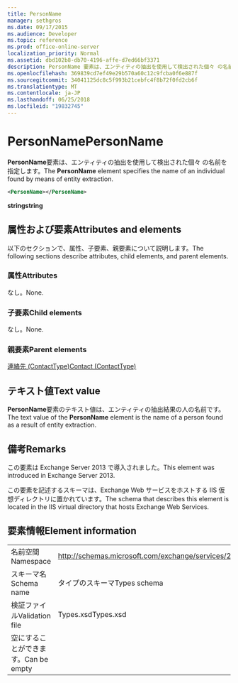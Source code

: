 ```yaml
---
title: PersonName
manager: sethgros
ms.date: 09/17/2015
ms.audience: Developer
ms.topic: reference
ms.prod: office-online-server
localization_priority: Normal
ms.assetid: dbd102b8-db70-4196-affe-d7ed66bf3371
description: PersonName 要素は、エンティティの抽出を使用して検出された個々 の名前を指定します。
ms.openlocfilehash: 369839cd7ef49e29b570a60c12c9fcba0f6e887f
ms.sourcegitcommit: 34041125dc8c5f993b21cebfc4f8b72f0fd2cb6f
ms.translationtype: MT
ms.contentlocale: ja-JP
ms.lasthandoff: 06/25/2018
ms.locfileid: "19832745"
---
```

# <a name="personname"></a><span data-ttu-id="c304e-103">PersonName</span><span class="sxs-lookup"><span data-stu-id="c304e-103">PersonName</span></span>

<span data-ttu-id="c304e-104">**PersonName**要素は、エンティティの抽出を使用して検出された個々 の名前を指定します。</span><span class="sxs-lookup"><span data-stu-id="c304e-104">The **PersonName** element specifies the name of an individual found by means of entity extraction.</span></span> 
  
```XML
<PersonName></PersonName>
```

 <span data-ttu-id="c304e-105">**string**</span><span class="sxs-lookup"><span data-stu-id="c304e-105">**string**</span></span>
## <a name="attributes-and-elements"></a><span data-ttu-id="c304e-106">属性および要素</span><span class="sxs-lookup"><span data-stu-id="c304e-106">Attributes and elements</span></span>

<span data-ttu-id="c304e-107">以下のセクションで、属性、子要素、親要素について説明します。</span><span class="sxs-lookup"><span data-stu-id="c304e-107">The following sections describe attributes, child elements, and parent elements.</span></span>
  
### <a name="attributes"></a><span data-ttu-id="c304e-108">属性</span><span class="sxs-lookup"><span data-stu-id="c304e-108">Attributes</span></span>

<span data-ttu-id="c304e-109">なし。</span><span class="sxs-lookup"><span data-stu-id="c304e-109">None.</span></span>
  
### <a name="child-elements"></a><span data-ttu-id="c304e-110">子要素</span><span class="sxs-lookup"><span data-stu-id="c304e-110">Child elements</span></span>

<span data-ttu-id="c304e-111">なし。</span><span class="sxs-lookup"><span data-stu-id="c304e-111">None.</span></span>
  
### <a name="parent-elements"></a><span data-ttu-id="c304e-112">親要素</span><span class="sxs-lookup"><span data-stu-id="c304e-112">Parent elements</span></span>

[<span data-ttu-id="c304e-113">連絡先 (ContactType)</span><span class="sxs-lookup"><span data-stu-id="c304e-113">Contact (ContactType)</span></span>](contact-contacttype.md)
  
## <a name="text-value"></a><span data-ttu-id="c304e-114">テキスト値</span><span class="sxs-lookup"><span data-stu-id="c304e-114">Text value</span></span>

<span data-ttu-id="c304e-115">**PersonName**要素のテキスト値は、エンティティの抽出結果の人の名前です。</span><span class="sxs-lookup"><span data-stu-id="c304e-115">The text value of the **PersonName** element is the name of a person found as a result of entity extraction.</span></span> 
  
## <a name="remarks"></a><span data-ttu-id="c304e-116">備考</span><span class="sxs-lookup"><span data-stu-id="c304e-116">Remarks</span></span>

<span data-ttu-id="c304e-117">この要素は Exchange Server 2013 で導入されました。</span><span class="sxs-lookup"><span data-stu-id="c304e-117">This element was introduced in Exchange Server 2013.</span></span>
  
<span data-ttu-id="c304e-118">この要素を記述するスキーマは、Exchange Web サービスをホストする IIS 仮想ディレクトリに置かれています。</span><span class="sxs-lookup"><span data-stu-id="c304e-118">The schema that describes this element is located in the IIS virtual directory that hosts Exchange Web Services.</span></span>
  
## <a name="element-information"></a><span data-ttu-id="c304e-119">要素情報</span><span class="sxs-lookup"><span data-stu-id="c304e-119">Element information</span></span>

|||
|:-----|:-----|
|<span data-ttu-id="c304e-120">名前空間</span><span class="sxs-lookup"><span data-stu-id="c304e-120">Namespace</span></span>  <br/> |http://schemas.microsoft.com/exchange/services/2006/types  <br/> |
|<span data-ttu-id="c304e-121">スキーマ名</span><span class="sxs-lookup"><span data-stu-id="c304e-121">Schema name</span></span>  <br/> |<span data-ttu-id="c304e-122">タイプのスキーマ</span><span class="sxs-lookup"><span data-stu-id="c304e-122">Types schema</span></span>  <br/> |
|<span data-ttu-id="c304e-123">検証ファイル</span><span class="sxs-lookup"><span data-stu-id="c304e-123">Validation file</span></span>  <br/> |<span data-ttu-id="c304e-124">Types.xsd</span><span class="sxs-lookup"><span data-stu-id="c304e-124">Types.xsd</span></span>  <br/> |
|<span data-ttu-id="c304e-125">空にすることができます。</span><span class="sxs-lookup"><span data-stu-id="c304e-125">Can be empty</span></span>  <br/> ||
   

